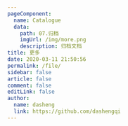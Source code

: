 ```yaml
---
pageComponent:
  name: Catalogue
  data:
    path: 07.归档
    imgUrl: /img/more.png
    description: 归档文档
title: 更多
date: 2020-03-11 21:50:56
permalink: /file/
sidebar: false
article: false
comment: false
editLink: false
author:
  name: dasheng
  link: https://github.com/dashengqi
---
```

